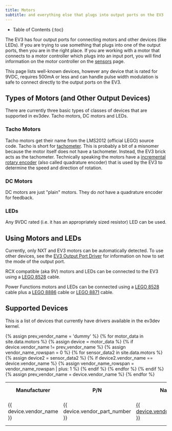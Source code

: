 ```yaml
---
title: Motors
subtitle: and everything else that plugs into output ports on the EV3
---
```


* Table of Contents
{:toc}

The EV3 has four output ports for connecting motors and other devices (like
LEDs). If you are trying to use something that plugs into one of the output
ports, then you are in the right place. If you are working with a motor that
connects to a motor controller which plugs into an input port, you will find
information on the motor controller on the [sensors] page.

This page lists well-known devices, however any device that is rated for 9VDC,
requires 500mA or less and can handle pulse width modulation is safe to connect
directly to the output ports on the EV3.

## Types of Motors (and Other Output Devices)

There are currently three basic types of classes of devices that are supported
in ev3dev. Tacho motors, DC motors and LEDs.

### Tacho Motors

Tacho motors get their name from the LMS2012 (official LEGO) source code. Tacho
is short for [tachometer]. This is probably a bit of a misnomer because the
motor itself does not have a tachometer. Instead, the EV3 brick acts as the
tachometer. Technically speaking the motors have a [incremental rotary encoder]
(also called quadrature encoder) that is used by the EV3 to determine the speed
and direction of rotation.

### DC Motors

DC motors are just "plain" motors. They do *not* have a quadrature encoder for
feedback.

### LEDs

Any 9VDC rated (i.e. it has an appropriately sized resistor) LED can be used.

## Using Motors and LEDs

Currently, only NXT and EV3 motors can be automatically detected. To use other
devices, see the [EV3 Output Port Driver] for information on how to set the
mode of the output port.

RCX compatible (aka 9V) motors and LEDs can be connected to the EV3 using a
[LEGO 8528] cable.

Power Functions motors and LEDs can be connected using a [LEGO 8528] cable plus
a [LEGO 8886] cable or [LEGO 8871] cable.

## Supported Devices

This is a list of devices that currently have drivers available in the ev3dev
kernel.

<table>
    <tr>
    <th>Manufacturer</th>
    <th>P/N</th>
    <th>Name</th>
    <th>Class</th>
    <th>Auto-<br />detected</th>
    <th>Driver (Module)</th>
    </tr>
{% assign prev_vendor_name = 'dummy' %}
{% for motor_data in site.data.motors %}
    {% assign device = motor_data %}
    <tr>
    {% if device.vendor_name != prev_vendor_name %}
        {% assign vendor_name_rowspan = 0 %}
        {% for sensor_data2 in site.data.motors %}
            {% assign device2 = sensor_data2 %}
            {% if device2.vendor_name == device.vendor_name %}
                {% assign vendor_name_rowspan = vendor_name_rowspan | plus: 1 %}
            {% endif %}
        {% endfor %}
        <td rowspan="{{ vendor_name_rowspan }}">{{ device.vendor_name }}</td>
    {% endif %}
        <td>{{ device.vendor_part_number }}</td>
        <td><a href="{{ device.vendor_url }}">{{ device.vendor_part_name }}</a></td>
        <td><a href="/docs/drivers/{{ device.class }}">{{ device.class | replace: '-class','' }}</a></td>
        <td markdown="span">{{ device.autodetect }}</td>
        <td>
            <span style="white-space:nowrap;">{{ device.name }}</span><!--
            {% if connection == 'UART/EV3' %}
                --><span markdown="1">[^ev3-uart-driver]</span><!--
            {% endif %}
            -->
            <span style="white-space:nowrap;">({{ device.device_type }})</span>
        </td>
    </tr>
    {% assign prev_vendor_name = device.vendor_name %}
{% endfor %}
</table>

[^ev3-large-motor]: Detected as EV3 Large Motor.

[sensors]: /docs/sensors
[tachometer]: https://en.wikipedia.org/wiki/Tachometer
[incremental rotary encoder]: https://en.wikipedia.org/wiki/Rotary_encoder#Incremental_rotary_encoder
[LEGO 8528]: http://www.bricklink.com/catalogItem.asp?S=8528-1
[LEGO 8886]: http://www.bricklink.com/catalogItem.asp?S=8886-1
[LEGO 8871]: http://www.bricklink.com/catalogItem.asp?S=8871-1
[EV3 Output Port Driver]: /docs/ports/legoev3-output-port
